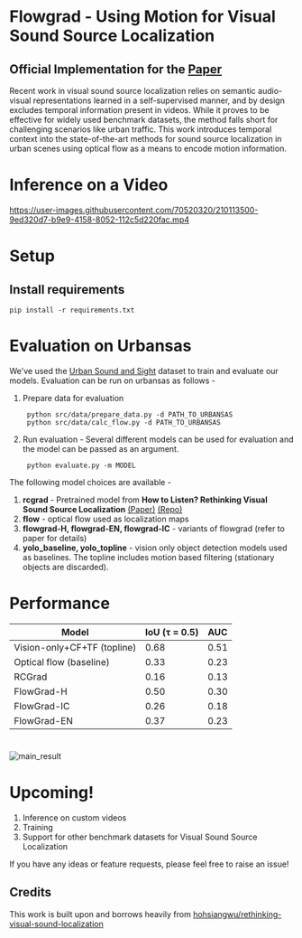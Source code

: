 # Flowgrad - Using Motion for Visual Sound Source Localization

## Official Implementation for the [Paper](https://arxiv.org/abs/2211.08367)

Recent work in visual sound source localization relies on semantic audio-visual representations learned in a self-supervised manner, and by design excludes temporal information present in videos. While it proves to be effective for widely used benchmark datasets, the method falls short for challenging scenarios like urban traffic. This work introduces temporal context into the state-of-the-art methods for sound source localization in urban scenes using optical flow as a means to encode motion information. 
# Inference on a Video
https://user-images.githubusercontent.com/70520320/210113500-9ed320d7-b9e9-4158-8052-112c5d220fac.mp4

# Setup
## Install requirements
    pip install -r requirements.txt

# Evaluation on Urbansas 
We've used the [Urban Sound and Sight](https://ieeexplore.ieee.org/document/9747644) dataset to train and evaluate our models. Evaluation can be run on urbansas as follows -

1. Prepare data for evaluation


        python src/data/prepare_data.py -d PATH_TO_URBANSAS
        python src/data/calc_flow.py -d PATH_TO_URBANSAS
2. Run evaluation - Several different models can be used for evaluation and the model can be passed as an argument. 

        python evaluate.py -m MODEL
The following model choices are available - 
1. **rcgrad** - Pretrained model from **How to Listen? Rethinking Visual Sound Source Localization** [(Paper)](https://arxiv.org/abs/2204.05156) [(Repo)](https://github.com/hohsiangwu/rethinking-visual-sound-localization)
2. **flow** - optical flow used as localization maps
3. **flowgrad-H, flowgrad-EN, flowgrad-IC** - variants of flowgrad (refer to paper for details)
4. **yolo_baseline, yolo_topline** - vision only object detection models used as baselines. The topline includes motion based filtering (stationary objects are discarded). 

# Performance 
| **Model**               | **IoU (τ = 0.5)** | **AUC** |
|-----------------------------|-------------------|---------|
| Vision-only+CF+TF (topline) | 0.68              | 0.51    |
| Optical flow (baseline)     | 0.33              | 0.23    |
| RCGrad                      | 0.16              | 0.13    |
| FlowGrad-H                  | 0.50              | 0.30    |
| FlowGrad-IC                 | 0.26              | 0.18    |
| FlowGrad-EN                 | 0.37              | 0.23    |

#
![main_result](https://user-images.githubusercontent.com/70520320/210113600-7425f095-bfa1-4a71-a317-de12f141287d.jpg)

# Upcoming! 
1. Inference on custom videos 
2. Training 
3. Support for other benchmark datasets for Visual Sound Source Localization

If you have any ideas or feature requests, please feel free to raise an issue!

## Credits
This work is built upon and borrows heavily from [hohsiangwu/rethinking-visual-sound-localization](https://github.com/hohsiangwu/rethinking-visual-sound-localization)


